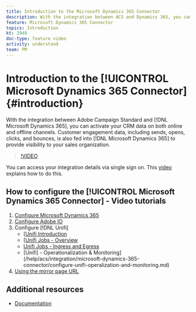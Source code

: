 ```yaml
---
title: Introduction to the Microsoft Dynamics 365 Connector
description: With the integration between ACS and Dynamics 365, you can activate your CRM data on both online and offline channels. Customer engagement data, including sends, opens, clicks, and bounces, is also fed into Dynamics 365 to provide visibility to your sales organization.
feature: Microsoft Dynamics 365 Connector
topics: Introduction
kt: 2948
doc-type: feature video
activity: understand
team: PM
---
```


# Introduction to the [!UICONTROL Microsoft Dynamics 365 Connector] {#introduction}

With the integration between Adobe Campaign Standard and [!DNL Microsoft Dynamics 365], you can activate your CRM data on both online and offline channels. Customer engagement data, including sends, opens, clicks, and bounces, is also fed into [!DNL Microsoft Dynamics 365] to provide visibility to your sales organization.

>[!VIDEO](https://video.tv.adobe.com/v/27975?quality=12)

You can access your integration details via single sign on. This [video](/help/acs/integration/microsoft-dynamics-365-connector/single-sign-on.md) explains how to do this.

## How to configure the [!UICONTROL Microsoft Dynamics 365 Connector] - Video tutorials

1. [Configure Microsoft Dynamics 365](/help/acs/integration/microsoft-dynamics-365-connector/configure-microsoft-dynamics-365.md)
2. [Configure Adobe IO](/help/acs/integration/microsoft-dynamics-365-connector/configure-adobe-io.md)
3. Configure [!DNL Unifi]
   * [[Unifi Introduction](/help/acs/integration/microsoft-dynamics-365-connector/configure-unifi-introduction.md)
   * [[Unifi Jobs - Overview](/help/acs/integration/microsoft-dynamics-365-connector/configure-unifi-jobs-overview.md)
   * [Unifi Jobs - Ingress and Egress](/help/acs/integration/microsoft-dynamics-365-connector/configure-unifi-jobs-ingress-egress.md)
   * [Unifi] - Operationalization & Monitoring](/help/acs/integration/microsoft-dynamics-365-connector/configure-unifi-operalization-and-monitoring.md)
4. [Using the mirror page URL](/help/acs/integration/microsoft-dynamics-365-connector/mirror-page-url.md)

## Additional resources

* [Documentation](https://helpx.adobe.com/campaign/kb/acs-ms-dynamics.html)
